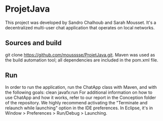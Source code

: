# ProjetJava
This project was developed by Sandro Chalhoub and Sarah Mousset. It's a decentralized multi-user chat application that operates on local networks.

## Sources and build
git clone https://github.com/mousssse/ProjetJava.git.
Maven was used as the build automation tool; all dependencies are included in the pom.xml file.

## Run
In order to run the application, run the ChatApp class with Maven, and with the following goals: clean javafx:run
For additional information on how to use ChatApp and how it works, refer to our report in the Conception folder of the repository.
We highly recommend activating the "Terminate and relaunch while launching" option in the IDE preferences. In Eclipse, it's in Window > Preferences > Run/Debug > Launching. 
